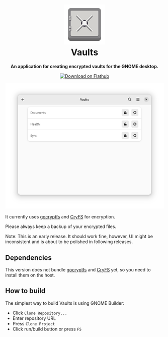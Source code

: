 <h1 align="center">
  <img src="data/icons/io.github.mpobaschnig.Vaults.svg" alt="Vaults" width="128" height="128"/><br>
  Vaults
</h1>

<p align="center"><strong>An application for creating encrypted vaults for the GNOME desktop.</strong></p>

<p align="center">
 <a href="https://flathub.org/apps/details/io.github.mpobaschnig.Vaults"><img width="200" alt="Download on Flathub" src="https://flathub.org/assets/badges/flathub-badge-en.png"/></a>
</p>

<p align="center">
  <img src="data/resources/screenshots/main.png" alt="Main Window"/>
</p>

It currently uses [gocryptfs](https://github.com/rfjakob/gocryptfs) and [CryFS](https://github.com/cryfs/cryfs/) for encryption.

Please always keep a backup of your encrypted files.

Note: This is an early release. It should work fine, however, UI might be inconsistent and is about to be polished in following releases.

## Dependencies

This version does not bundle [gocryptfs](https://github.com/rfjakob/gocryptfs) and [CryFS](https://github.com/cryfs/cryfs/) yet, so you need to install them on the host.

## How to build

The simplest way to build Vaults is using GNOME Builder:

- Click `Clone Repository...`
- Enter repository URL
- Press `Clone Project`
- Click run/build button or press `F5`
